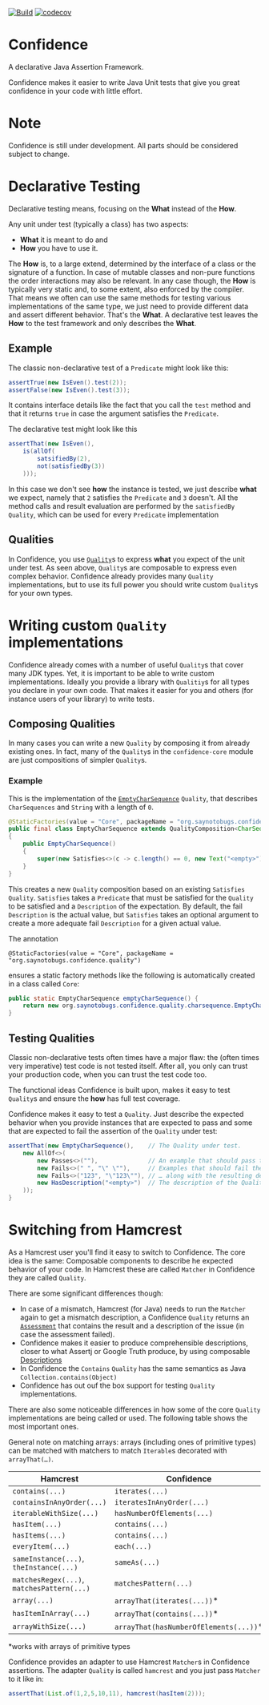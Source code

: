 [![Build](https://github.com/saynotobugsorg/confidence/actions/workflows/main.yml/badge.svg?label=main)](https://github.com/saynotobugsorg/confidence/actions/workflows/main.yml)
[![codecov](https://codecov.io/gh/saynotobugsorg/confidence/branch/main/graph/badge.svg?token=3wGxOPmEEc)](https://codecov.io/gh/saynotobugsorg/confidence)

# Confidence

A declarative Java Assertion Framework.

Confidence makes it easier to write Java Unit tests that give you great confidence in your code with little effort.

# Note

Confidence is still under development. All parts should be considered subject to change.

# Declarative Testing

Declarative testing means, focusing on the **What** instead of the **How**.

Any unit under test (typically a class) has two aspects:
* **What** it is meant to do and
* **How** you have to use it.

The **How** is, to a large extend, determined by the interface of a class or the signature of a function. In case of mutable classes and non-pure functions the order interactions may also be relevant. In any case though, the **How** is typically very static and, to some extent, also enforced by the compiler. That means we often can use the same methods for testing various implementations of the same type, we just need to provide different data and assert different behavior. That's the **What**. A declarative test leaves the **How** to the test framework and only describes the **What**.

## Example

The classic non-declarative test of a `Predicate` might look like this:

```java
assertTrue(new IsEven().test(2));
assertFalse(new IsEven().test(3));
```

It contains interface details like the fact that you call the `test` method and that it returns `true` in case the argument satisfies the `Predicate`.

The declarative test might look like this

```java
assertThat(new IsEven(),
    is(allOf(
        satsifiedBy(2),
        not(satisfiedBy(3))
    )));
```

In this case we don't see **how** the instance is tested, we just describe **what** we expect, namely that `2` satisfies the `Predicate` and `3` doesn't.
All the method calls and result evaluation are performed by the `satisfiedBy` `Quality`, which can be used for every `Predicate` implementation

## Qualities

In Confidence, you use [`Quality`](https://github.com/saynotobugsorg/confidence/blob/main/confidence-core/src/main/java/org/saynotobugs/confidence/Quality.java)s to express **what** you expect of the unit under test. As seen above, `Quality`s are composable to express even complex behavior.
Confidence already provides many `Quality` implementations, but to use its full power you should
write custom `Quality`s for your own types.

# Writing custom `Quality` implementations

Confidence already comes with a number of useful `Quality`s that cover many JDK types.
Yet, it is important to be able to write custom implementations. Ideally you provide
a library with `Qualitiy`s for all types you declare in your own code. That makes it easier for you and others (for instance users of your library) to write tests.

## Composing Qualities

In many cases you can write a new `Quality` by composing it from already existing ones.
In fact, many of the `Quality`s in the `confidence-core` module are just compositions of 
simpler `Quality`s.

### Example

This is the implementation of the [`EmptyCharSequence`](https://github.com/saynotobugsorg/confidence/blob/main/confidence-core/src/main/java/org/saynotobugs/confidence/quality/charsequence/EmptyCharSequence.java) `Quality`, that describes `CharSequences`
and `String` with a length of `0`.

```java
@StaticFactories(value = "Core", packageName = "org.saynotobugs.confidence.quality")
public final class EmptyCharSequence extends QualityComposition<CharSequence>
{
    public EmptyCharSequence()
    {
        super(new Satisfies<>(c -> c.length() == 0, new Text("<empty>")));
    }
}

```

This creates a new `Quality` composition based on an existing `Satisfies` `Quality`.
`Satisfies` takes a `Predicate` that must be satisfied for the `Quality` to be satisfied and a `Description` of the expectation. By default, the fail `Description`
is the actual value, but `Satisfies` takes an optional argument to create a more adequate fail `Description` for a given actual value.

The annotation

```
@StaticFactories(value = "Core", packageName = "org.saynotobugs.confidence.quality")
```
ensures a static factory methods like the following is automatically created in a class called `Core`:

```java
public static EmptyCharSequence emptyCharSequence() {
    return new org.saynotobugs.confidence.quality.charsequence.EmptyCharSequence();
}
```

## Testing Qualities

Classic non-declarative tests often times have a major flaw: the (often times very imperative) test code is not tested itself. After all, you only can trust your production code, when you can trust the test code too.

The functional ideas Confidence is built upon, makes it easy to test
`Quality`s and ensure the **how** has full test coverage.

Confidence makes it easy to test a `Quality`. Just describe the expected behavior when you provide instances that are expected to pass and some that are expected to fail the assertion of the `Quality` under test:

```java
assertThat(new EmptyCharSequence(),    // The Quality under test.
    new AllOf<>(
        new Passes<>(""),              // An example that should pass the test.
        new Fails<>(" ", "\" \""),     // Examples that should fail the test …
        new Fails<>("123", "\"123\""), // … along with the resulting description.
        new HasDescription("<empty>")  // The description of the Quality.
    ));
}
```



# Switching from Hamcrest

As a Hamcrest user you'll find it easy to switch to Confidence. The core idea is the same: Composable components to describe he expected behavior of your code. In Hamcrest these are called `Matcher` in Confidence they are called `Quality`.

There are some significant differences though:

* In case of a mismatch, Hamcrest (for Java) needs to run the `Matcher` again to get a mismatch description, a Confidence `Quality` returns an [`Assessment`](https://github.com/saynotobugsorg/confidence/blob/main/confidence-core/src/main/java/org/saynotobugs/confidence/Assessment.java) that contains the result and a description of the issue (in case the assessment failed).
* Confidence makes it easier to produce comprehensible descriptions, closer to what Assertj or Google Truth produce, by using composable [Descriptions](https://github.com/saynotobugsorg/confidence/blob/main/confidence-core/src/main/java/org/saynotobugs/confidence/Description.java)
* In Confidence the `Contains` `Quality` has the same semantics as Java `Collection.contains(Object)`
* Confidence has out ouf the box support for testing `Quality` implementations.

There are also some noticeable differences in how some of the core `Quality` implementations are being
called or used. The following table shows the most important ones.


General note on matching arrays: arrays (including ones of primitive types) can be matched with matchers to match `Iterable`s decorated with `arrayThat(…)`.

| Hamcrest | Confidence                            |
|---|---------------------------------------|
| `contains(...)` | `iterates(...)`                       |
| `containsInAnyOrder(...)` | `iteratesInAnyOrder(...)`             |
| `iterableWithSize(...)` | `hasNumberOfElements(...)`            |
| `hasItem(...)` | `contains(...)`                       |
| `hasItems(...)` | `contains(...)`                       |
| `everyItem(...)` | `each(...)`                           |
| `sameInstance(...)`, `theInstance(...)` | `sameAs(...)`                         |
| `matchesRegex(...)`, `matchesPattern(...)` | `matchesPattern(...)`                 |
| `array(...)` | `arrayThat(iterates(...))`*           |
| `hasItemInArray(...)` | `arrayThat(contains(...))`*           | 
| `arrayWithSize(...)` | `arrayThat(hasNumberOfElements(...))`* |

*works with arrays of primitive types

Confidence provides an adapter to use Hamcrest `Matcher`s in Confidence assertions.
The adapter `Quality` is called `hamcrest` and you just pass `Matcher` to it like in:

```java
assertThat(List.of(1,2,5,10,11), hamcrest(hasItem(2)));

```